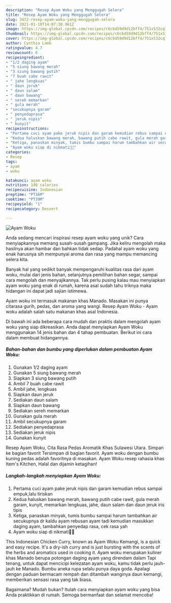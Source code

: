 ```yaml
---
description: "Resep Ayam Woku yang Menggugah Selera"
title: "Resep Ayam Woku yang Menggugah Selera"
slug: 3472-resep-ayam-woku-yang-menggugah-selera
date: 2021-01-10T14:07:30.961Z
image: https://img-global.cpcdn.com/recipes/c6c6d59d9d12bff4/751x532cq70/ayam-woku-foto-resep-utama.jpg
thumbnail: https://img-global.cpcdn.com/recipes/c6c6d59d9d12bff4/751x532cq70/ayam-woku-foto-resep-utama.jpg
cover: https://img-global.cpcdn.com/recipes/c6c6d59d9d12bff4/751x532cq70/ayam-woku-foto-resep-utama.jpg
author: Cynthia Lamb
ratingvalue: 4.7
reviewcount: 6
recipeingredient:
- "1/2 daging ayam"
- "5 siung bawang merah"
- "3 siung bawang putih"
- "7 buah cabe rawit"
- " jahe lengkuas"
- " daun jeruk"
- " daun salam"
- " daun bawang"
- " sereh memarkan"
- " gula merah"
- "secukupnya garam"
- " penyedaprasa"
- " jeruk nipis"
- " kunyit"
recipeinstructions:
- "Pertama cuci ayam pake jeruk nipis dan garam kemudian rebus sampai empuk,lalu tiriskan"
- "Kedua haluskan bawang merah, bawang putih cabe rawit, gula merah garam, kunyit, memarkan lengkuas, jahe, daun salam dan daun jeruk iris tipis"
- "Ketiga, panaskan minyak, tumis bumbu sampai harum tambahkan air secukupnya dr kaldu ayam rebusan ayam tadi kemudian masukkan daging ayam, tambahkan penyedap rasa, cek rasa yah"
- "Ayam woku siap di nikmati👏🤗"
categories:
- Resep
tags:
- ayam
- woku

katakunci: ayam woku 
nutrition: 148 calories
recipecuisine: Indonesian
preptime: "PT16M"
cooktime: "PT39M"
recipeyield: "1"
recipecategory: Dessert

---
```



![Ayam Woku](https://img-global.cpcdn.com/recipes/c6c6d59d9d12bff4/751x532cq70/ayam-woku-foto-resep-utama.jpg)

Anda sedang mencari inspirasi resep ayam woku yang unik? Cara menyiapkannya memang susah-susah gampang. Jika keliru mengolah maka hasilnya akan hambar dan bahkan tidak sedap. Padahal ayam woku yang enak harusnya sih mempunyai aroma dan rasa yang mampu memancing selera kita.

Banyak hal yang sedikit banyak mempengaruhi kualitas rasa dari ayam woku, mulai dari jenis bahan, selanjutnya pemilihan bahan segar, sampai cara mengolah dan menyajikannya. Tak perlu pusing kalau mau menyiapkan ayam woku yang enak di rumah, karena asal sudah tahu triknya maka hidangan ini dapat jadi sajian istimewa.

Ayam woku ini termasuk makanan khas Manado. Masakan ini punya citarasa gurih, pedas, dan aroma yang wangi. Resep Ayam Woku - Ayam woku adalah salah satu makanan khas asal Indonesia.


Di bawah ini ada beberapa cara mudah dan praktis dalam mengolah ayam woku yang siap dikreasikan. Anda dapat menyiapkan Ayam Woku menggunakan 14 jenis bahan dan 4 tahap pembuatan. Berikut ini cara dalam membuat hidangannya.

<!--inarticleads1-->

##### Bahan-bahan dan bumbu yang diperlukan dalam pembuatan Ayam Woku:

1. Gunakan 1/2 daging ayam
1. Gunakan 5 siung bawang merah
1. Siapkan 3 siung bawang putih
1. Ambil 7 buah cabe rawit
1. Ambil  jahe, lengkuas
1. Siapkan  daun jeruk
1. Sediakan  daun salam
1. Siapkan  daun bawang
1. Sediakan  sereh memarkan
1. Gunakan  gula merah
1. Ambil secukupnya garam
1. Sediakan  penyedaprasa
1. Sediakan  jeruk nipis
1. Gunakan  kunyit


Resep Ayam Woku, Cita Rasa Pedas Aromatik Khas Sulawesi Utara. Simpan ke bagian favorit Tersimpan di bagian favorit. Ayam woku dengan bumbu kuning pedas adalah favoritnya di masakan. Ayam Woku resep rahasia khas Item&#39;s Kitchen, Halal dan dijamin ketagihan! 

<!--inarticleads2-->

##### Langkah-langkah menyiapkan Ayam Woku:

1. Pertama cuci ayam pake jeruk nipis dan garam kemudian rebus sampai empuk,lalu tiriskan
1. Kedua haluskan bawang merah, bawang putih cabe rawit, gula merah garam, kunyit, memarkan lengkuas, jahe, daun salam dan daun jeruk iris tipis
1. Ketiga, panaskan minyak, tumis bumbu sampai harum tambahkan air secukupnya dr kaldu ayam rebusan ayam tadi kemudian masukkan daging ayam, tambahkan penyedap rasa, cek rasa yah
1. Ayam woku siap di nikmati👏🤗


This Indonesian Chicken Curry, known as Ayam Woku Kemangi, is a quick and easy recipe. It&#39;s a dry-ish curry and is just bursting with the scents of the herbs and aromatics used in cooking it. Ayam woku merupakan kuliner khas Manado berupa potongan daging ayam yang direndam dalam Tapi tenang, untuk dapat mencicipi kelezatan ayam woku, kamu tidak perlu jauh-jauh ke Manado. Bumbu aneka rupa selalu punya daya goda. Apalagi dengan paduan bermacam rempah dan ditambah wanginya daun kemangi, memberikan sensasi rasa yang tak biasa. 

Bagaimana? Mudah bukan? Itulah cara menyiapkan ayam woku yang bisa Anda praktikkan di rumah. Semoga bermanfaat dan selamat mencoba!
